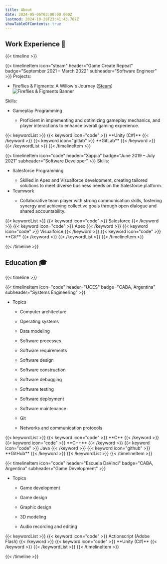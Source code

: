 ```yaml
---
title: About
date: 2024-05-06T03:00:00.000Z
lastmod: 2024-10-28T23:41:43.787Z
showTableOfContents: true
---
```

## Work Experience 💼

{{< timeline >}}

{{< timelineItem icon="steam" header="Game Create Repeat" badge="September 2021 – March 2022" subheader="Software Engineer" >}}
Projects:
<ul>
    <li>Fireflies & Figments: A Willow's Journey (<a href="https://store.steampowered.com/app/1853650/Fireflies__Figments_A_Willows_Journey/">Steam</a>)</li>
    <img alt="Fireflies & Figments Banner" src="https://shared.akamai.steamstatic.com/store_item_assets/steam/apps/1853650/header.jpg?t=1646671450">
    
</ul>
Skills:
<ul>
    <li>Gameplay Programming</li>
    <ul>
        <li>Proficient in implementing and optimizing gameplay mechanics, and player interactions to enhance overall gaming experience.</li>
    </ul>
</ul>
{{< keywordList >}}
    {{< keyword icon="code" >}} **Unity (C#)** {{< /keyword >}}
    {{< keyword icon="gitlab" >}} **GitLab** {{< /keyword >}}
{{< /keywordList >}}
{{< /timelineItem >}}


{{< timelineItem icon="code" header="Xappia" badge="June 2019 – July 2021" subheader="Software Developer" >}}
Skills:
<ul>
    <li>Salesforce Programming</li>
    <ul>
        <li>Skilled in Apex and Visualforce development, creating tailored solutions to meet diverse business needs on the Salesforce platform.</li>
    </ul>
    <li>Teamwork</li>
    <ul>
        <li>Collaborative team player with strong communication skills, fostering synergy and achieving collective goals through open dialogue and shared accountability.</li>
    </ul>
</ul>
{{< keywordList >}}
    {{< keyword icon="code" >}} Salesforce {{< /keyword >}}
    {{< keyword icon="code" >}} Apex {{< /keyword >}}
    {{< keyword icon="code" >}} Visualforce {{< /keyword >}}
    {{< keyword icon="code" >}} **Git** {{< /keyword >}}
{{< /keywordList >}}
{{< /timelineItem >}}

{{< /timeline >}}

## Education 🎓

{{< timeline >}}

{{< timelineItem icon="code" header="UCES" badge="CABA, Argentina" subheader="Systems Engineering" >}}
<ul>
    <li>Topics</li>
        <ul><li>Computer architecture</li></ul>
        <ul><li>Operating systems</li></ul>
        <ul><li>Data modeling</li></ul>
        <ul><li>Software processes</li></ul>
        <ul><li>Software requirements</li></ul>
        <ul><li>Software design</li></ul>
        <ul><li>Software construction</li></ul>
        <ul><li>Software debugging</li></ul>
        <ul><li>Software testing</li></ul>
        <ul><li>Software deployment</li></ul>
        <ul><li>Software maintenance</li></ul>
        <ul><li>Git</li></ul>
        <ul><li>Networks and communication protocols</li></ul>
</ul>
{{< keywordList >}}
    {{< keyword icon="code" >}} **C** {{< /keyword >}}
    {{< keyword icon="code" >}} **C++** {{< /keyword >}}
    {{< keyword icon="code" >}} Java {{< /keyword >}}
    {{< keyword icon="github" >}} **GitHub** {{< /keyword >}}
{{< /keywordList >}}
{{< /timelineItem >}}


{{< timelineItem icon="code" header="Escuela DaVinci" badge="CABA, Argentina" subheader="Game Development" >}}
<ul>
    <li>Topics</li>
        <ul><li>Game development</li></ul>
        <ul><li>Game design</li></ul>
        <ul><li>Graphic design</li></ul>
        <ul><li>3D modeling</li></ul>
        <ul><li>Audio recording and editing</li></ul>
</ul>
{{< keywordList >}}
    {{< keyword icon="code" >}} Actionscript (Adobe Flash) {{< /keyword >}}
    {{< keyword icon="code" >}} **Unity (C#)** {{< /keyword >}}
{{< /keywordList >}}
{{< /timelineItem >}}

{{< /timeline >}}